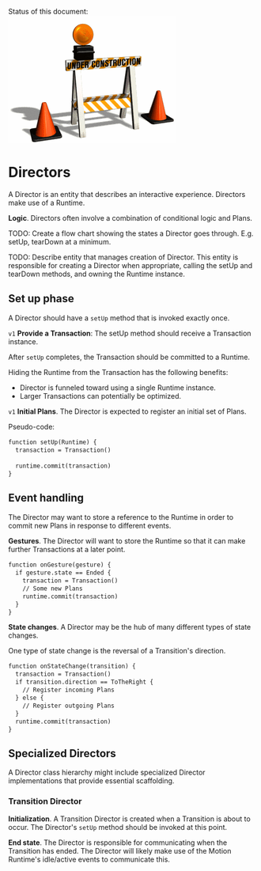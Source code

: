 Status of this document:
![](../_assets/under-construction-flashing-barracade-animation.gif)

# Directors

A Director is an entity that describes an interactive experience. Directors make use of a Runtime.

**Logic**. Directors often involve a combination of conditional logic and Plans.

TODO: Create a flow chart showing the states a Director goes through. E.g. setUp, tearDown at a minimum.

TODO: Describe entity that manages creation of Director. This entity is responsible for creating a Director when appropriate, calling the setUp and tearDown methods, and owning the Runtime instance.

## Set up phase

A Director should have a `setUp` method that is invoked exactly once.

`v1` **Provide a Transaction**: The setUp method should receive a Transaction instance.

After `setUp` completes, the Transaction should be committed to a Runtime.

Hiding the Runtime from the Transaction has the following benefits:

- Director is funneled toward using a single Runtime instance.
- Larger Transactions can potentially be optimized.

`v1` **Initial Plans**. The Director is expected to register an initial set of Plans.

Pseudo-code:

    function setUp(Runtime) {
      transaction = Transaction()
      
      runtime.commit(transaction)
    }

## Event handling

The Director may want to store a reference to the Runtime in order to commit new Plans in response to different events.

**Gestures**. The Director will want to store the Runtime so that it can make further Transactions at a later point.

    function onGesture(gesture) {
      if gesture.state == Ended {
        transaction = Transaction()
        // Some new Plans
        runtime.commit(transaction)
      }
    }

**State changes**. A Director may be the hub of many different types of state changes.

One type of state change is the reversal of a Transition's direction.

    function onStateChange(transition) {
      transaction = Transaction()
      if transition.direction == ToTheRight {
        // Register incoming Plans
      } else {
        // Register outgoing Plans
      }
      runtime.commit(transaction)
    }

## Specialized Directors

A Director class hierarchy might include specialized Director implementations that provide essential scaffolding.

### Transition Director

**Initialization**. A Transition Director is created when a Transition is about to occur. The Director's `setUp` method should be invoked at this point.

**End state**. The Director is responsible for communicating when the Transition has ended. The Director will likely make use of the Motion Runtime's idle/active events to communicate this.

<!--

LGTM:
- featherless

-->
